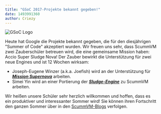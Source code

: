 ```yaml
---
title: "GSoC 2017-Projekte bekannt gegeben!"
date: 1493991360
author: Criezy
---
```


![GSoC Logo](/data/news/GSoC2017Logo.png)

Heute hat Google die Projekte bekannt gegeben, die für den diesjährigen "Summer of Code" akzeptiert wurden. Wir freuen uns sehr, dass ScummVM zwei Zauberschüler betreuen wird, die eine gemeinsame Mission haben: Accio Super Sludge Nova! Der Zauber bewirkt die Unterstützung für zwei neue Engines und ist 12 Wochen wirksam:

*   Joseph-Eugene Winzer (a.k.a. Joefish) wird an der Unterstützung für ***[Mission Supernova](http://outpost.simplicity.de)*** arbeiten.
*   Simei Yin wird an einer Portierung der ***[Sludge-Engine](https://opensludge.github.io)*** zu ScummVM arbeiten.

Wir heißen unsere Schüler sehr herzlich willkommen und hoffen, dass es ein produktiver und interessanter Sommer wird! Sie können ihren Fortschritt den ganzen Sommer über in den [ScummVM-Blogs](http://planet.scummvm.org) verfolgen.
